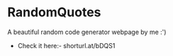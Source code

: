 # RandomQuotes
A beautiful random code generator webpage by me :')

* Check it here:-
shorturl.at/bDQS1
